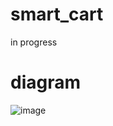 # smart_cart
in progress


# diagram

![image](https://github.com/PyMarcus/smart_cart/assets/88283829/07f42aa7-fea2-4e66-98ef-9fe2dbd5bbd3)
